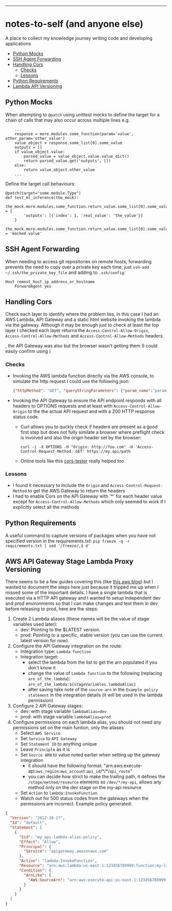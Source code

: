 ---
# notes-to-self (and anyone else)

A place to collect my knowledge journey writing code and developing applications

- [Python Mocks](#python-mocks)
- [SSH Agent Forwarding](#ssh-agent-forwarding)
- [Handling Cors](#handling-cors)
  * [Checks](#checks)
  * [Lessons](#lessons)
- [Python Requirements](#python-requirements)
- [Lambda API Versioning](#aws-api-gateway-stage-lambda-proxy-versioning)

## Python Mocks
When attempting to `@patch` using unittest mocks to define the target for a chain of calls that may also occur across multiple lines e.g.
```
    ...
    response = more.modules.some_function(param='value', other_param='other_value')
    value_object = response.some_list[0].some_value
    outputs = []
    if value_object.value:
        parsed_value = value_object.value.value_dict()
        return parsed_value.get('outputs', [])
    else:
        return value_object.other_value
    ...
```
Define the target call behaviours:
```
@patch(target="some.module.Type")
def test_ml_inference(the_mock):
    the_mock.more.modules.some_function.return_value.some_list[0].some_value.value.value_dict.return_value = {
        'outputs': [{'index': 1, 'real_value': 'the_value'}]
    }
    the_mock.more.modules.some_function.return_value.some_list[0].some_value.other_value = 'mocked value'
```

## SSH Agent Forwarding
When needing to access git repositories on remote hosts, forwarding prevents the need to copy over a private key each time, just `ssh-add ~/.ssh/the_private_key_file` and adding to `.ssh/config`:
```
Host remost_host_ip_address_or_hostname
    ForwardAgent yes
```

## Handling Cors
Check each layer to identify where the problem lies, in this case I had an AWS Lambda, API Gateway and a static html website invoking the lambda via the gateway. Although it may be enough just to check at least the top layer I checked each layer returns the `Access-Control-Allow-Origin`, `Access-Control-Allow-Methods` and `Access-Control-Allow-Methods` headers.

, the API Gateway was also but the browser wasn't getting them (I could easily confirm using )
### Checks
- Invoking the AWS lambda function directly via the AWS console, to simulate the http request I could use the following json:
  ```json
  {"httpMethod": "GET", "queryStringParameters": {"param_name":"param_value"}}
  ```
- Invoking the API Gateway to ensure the API endpoint responds with all headers to OPTIONS requests and at least with `Access-Control-Allow-Origin` to the the actual API request and with a 200 HTTP response status code.

    - Curl allows you to quckly check if headers are present as a good first step but does not fully similate a browser where preflight check is involved and also the origin header set by the browser:

       `curl -i -X OPTIONS -H "Origin: http://foo.com" -H 'Access-Control-Request-Method: GET' https://my.api/path`
    - Online tools like this [cors-tester](https://cors-error.dev/cors-tester/) really helped too
### Lessons
- I found it necessary to include the `Origin` and `Access-Control-Request-Method` to get the AWS Gateway to return the headers
- I had to enable Cors on the API Gateway with '*' for each header value except for `Access-Control-Allow-Methods` which only seemed to work if I explicitly select all the methods

## Python Requirements
A useful command to capture versions of packages when you have not specified version in the requirements.txt:
`pip freeze -q -r requirements.txt | sed '/freeze/,$ d'`

## AWS API Gateway Stage Lambda Proxy Versioning
There seems to be a few guides covering this (like [this aws blog](https://aws.amazon.com/blogs/compute/using-api-gateway-stage-variables-to-manage-lambda-functions/)) but I wanted to document the steps here just because it tripped me up when I missed some of the important details. I have a single lambda that is executed via a HTTP API gateway and I wanted to setup independent dev and prod environments so that I can make changes and test them in dev before releasing to prod, here are the steps:

1. Create 2 Lambda aliases (these names will be the value of stage variables used later):
   * dev: Pointing to the $LATEST version.
   * prod: Pointing to a specific, stable version (you can use the current latest version for now).
1. Configure the API Gateway integration on the route:
   * Integration type: `Lambda function`
   * Integration target:
     * select the lambda from the list to get the arn populated if you don't know it
     * change the value of `Lambda function` to the following (replacing `arn_of_the_lambda`): `arn_of_the_lambda:${stageVariables.lambdaAlias}`
     * after saving take note of the `source-arn` in the `Example policy statement` in the integration details (it will be used in the lambda permission)
1. Configure 2 API Gateway stages:
   * dev: with stage variable `lambdaAlias=dev`
   * prod: with stage variable `lambdaAlias=prod`
1. Configure permissions on each lambda alias, you should not need any permissions set on the main funtion, only the aliases
   * Select `AWS Service`
   * Set `Service` to `API Gateway`
   * Set `Statement ID` to anything unique
   * Leave `Principle` as it is
   * Set `Source ARN` to value noted earlier when setting up the gateway integration
     * it should have the following format: "arn:aws:execute-api:`aws_region`:`aws_account`:`api_id`/\*/\*/`api_route`"
     * you can decide how strict to make the trailing path, it defines the `/stage/method/resource` elements so `/dev/*/my-api`, allows any method only on the dev stage on the my-api resource
   * Set `Action` to `lambda:InvokeFunction`
   *  Watch out for 500 status codes from the gateways when the permssions are incorrect. Example policy generated:
```json
{
  "Version": "2012-10-17",
  "Id": "default",
  "Statement": [
    {
      "Sid": "my_api-lambda-alias-policy",
      "Effect": "Allow",
      "Principal": {
        "Service": "apigateway.amazonaws.com"
      },
      "Action": "lambda:InvokeFunction",
      "Resource": "arn:aws:lambda:us-east-1:123456789999:function:my-lambda-function:dev",
      "Condition": {
        "ArnLike": {
          "AWS:SourceArn": "arn:aws:execute-api:us-east-1:123456789999:1abcde1a2b/*/*/my-api"
        }
      }
    }
  ]
}
```
